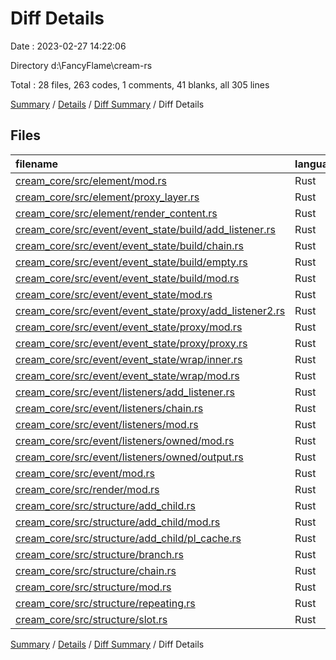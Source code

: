 # Diff Details

Date : 2023-02-27 14:22:06

Directory d:\\FancyFlame\\cream-rs

Total : 28 files,  263 codes, 1 comments, 41 blanks, all 305 lines

[Summary](results.md) / [Details](details.md) / [Diff Summary](diff.md) / Diff Details

## Files
| filename | language | code | comment | blank | total |
| :--- | :--- | ---: | ---: | ---: | ---: |
| [cream_core/src/element/mod.rs](/cream_core/src/element/mod.rs) | Rust | 2 | 0 | 1 | 3 |
| [cream_core/src/element/proxy_layer.rs](/cream_core/src/element/proxy_layer.rs) | Rust | 5 | 0 | -3 | 2 |
| [cream_core/src/element/render_content.rs](/cream_core/src/element/render_content.rs) | Rust | 3 | 0 | 1 | 4 |
| [cream_core/src/event/event_state/build/add_listener.rs](/cream_core/src/event/event_state/build/add_listener.rs) | Rust | 41 | 0 | 7 | 48 |
| [cream_core/src/event/event_state/build/chain.rs](/cream_core/src/event/event_state/build/chain.rs) | Rust | 27 | 0 | 7 | 34 |
| [cream_core/src/event/event_state/build/empty.rs](/cream_core/src/event/event_state/build/empty.rs) | Rust | 18 | 0 | 5 | 23 |
| [cream_core/src/event/event_state/build/mod.rs](/cream_core/src/event/event_state/build/mod.rs) | Rust | 58 | 0 | 10 | 68 |
| [cream_core/src/event/event_state/mod.rs](/cream_core/src/event/event_state/mod.rs) | Rust | 15 | 0 | 4 | 19 |
| [cream_core/src/event/event_state/proxy/add_listener2.rs](/cream_core/src/event/event_state/proxy/add_listener2.rs) | Rust | 41 | 0 | 7 | 48 |
| [cream_core/src/event/event_state/proxy/mod.rs](/cream_core/src/event/event_state/proxy/mod.rs) | Rust | 48 | 0 | 9 | 57 |
| [cream_core/src/event/event_state/proxy/proxy.rs](/cream_core/src/event/event_state/proxy/proxy.rs) | Rust | 103 | 1 | 15 | 119 |
| [cream_core/src/event/event_state/wrap/inner.rs](/cream_core/src/event/event_state/wrap/inner.rs) | Rust | 41 | 0 | 9 | 50 |
| [cream_core/src/event/event_state/wrap/mod.rs](/cream_core/src/event/event_state/wrap/mod.rs) | Rust | 42 | 0 | 11 | 53 |
| [cream_core/src/event/listeners/add_listener.rs](/cream_core/src/event/listeners/add_listener.rs) | Rust | -28 | 0 | -7 | -35 |
| [cream_core/src/event/listeners/chain.rs](/cream_core/src/event/listeners/chain.rs) | Rust | -17 | 0 | -6 | -23 |
| [cream_core/src/event/listeners/mod.rs](/cream_core/src/event/listeners/mod.rs) | Rust | -38 | 0 | -13 | -51 |
| [cream_core/src/event/listeners/owned/mod.rs](/cream_core/src/event/listeners/owned/mod.rs) | Rust | -64 | 0 | -15 | -79 |
| [cream_core/src/event/listeners/owned/output.rs](/cream_core/src/event/listeners/owned/output.rs) | Rust | -32 | 0 | -8 | -40 |
| [cream_core/src/event/mod.rs](/cream_core/src/event/mod.rs) | Rust | 1 | 0 | 1 | 2 |
| [cream_core/src/render/mod.rs](/cream_core/src/render/mod.rs) | Rust | 2 | 0 | 0 | 2 |
| [cream_core/src/structure/add_child.rs](/cream_core/src/structure/add_child.rs) | Rust | -109 | -8 | -12 | -129 |
| [cream_core/src/structure/add_child/mod.rs](/cream_core/src/structure/add_child/mod.rs) | Rust | 100 | 8 | 15 | 123 |
| [cream_core/src/structure/add_child/pl_cache.rs](/cream_core/src/structure/add_child/pl_cache.rs) | Rust | 17 | 0 | 3 | 20 |
| [cream_core/src/structure/branch.rs](/cream_core/src/structure/branch.rs) | Rust | -1 | 0 | 0 | -1 |
| [cream_core/src/structure/chain.rs](/cream_core/src/structure/chain.rs) | Rust | -3 | 0 | 0 | -3 |
| [cream_core/src/structure/mod.rs](/cream_core/src/structure/mod.rs) | Rust | -4 | 0 | 0 | -4 |
| [cream_core/src/structure/repeating.rs](/cream_core/src/structure/repeating.rs) | Rust | -3 | 0 | 0 | -3 |
| [cream_core/src/structure/slot.rs](/cream_core/src/structure/slot.rs) | Rust | -2 | 0 | 0 | -2 |

[Summary](results.md) / [Details](details.md) / [Diff Summary](diff.md) / Diff Details